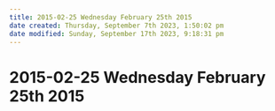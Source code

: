 ```yaml
---
title: 2015-02-25 Wednesday February 25th 2015
date created: Thursday, September 7th 2023, 1:50:02 pm
date modified: Sunday, September 17th 2023, 9:18:31 pm
---
```


# 2015-02-25 Wednesday February 25th 2015
